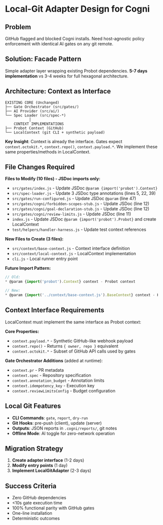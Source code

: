 # Local-Git Adapter Design for Cogni

## Problem
GitHub flagged and blocked Cogni installs. Need host-agnostic policy enforcement with identical AI gates on any git remote.

## Solution: Facade Pattern 
Simple adapter layer wrapping existing Probot dependencies. **5-7 days implementation** vs 3-4 weeks for full hexagonal architecture.

## Architecture: Context as Interface
```
EXISTING CORE (Unchanged)
├── Gate Orchestrator (src/gates/)
├── AI Provider (src/ai/) 
└── Spec Loader (src/spec-*)
           │
    CONTEXT IMPLEMENTATIONS
├── Probot Context (GitHub)
└── LocalContext (git CLI + synthetic payload)
```

**Key Insight**: Context is already the interface. Gates expect `context.octokit.*`, `context.repo()`, `context.payload.*`. We implement these same properties/methods in LocalContext.

## File Changes Required

**Files to Modify (10 files) - JSDoc imports only:**
- `src/gates/index.js` - Update JSDoc `@param {import('probot').Context}` 
- `src/spec-loader.js` - Update 3 JSDoc type annotations (lines 5, 22, 39)
- `src/gates/run-configured.js` - Update JSDoc `@param` (line 47)
- `src/gates/cogni/forbidden-scopes-stub.js` - Update JSDoc (line 12)  
- `src/gates/cogni/goal-declaration-stub.js` - Update JSDoc (line 12)
- `src/gates/cogni/review-limits.js` - Update JSDoc (line 11)
- `index.js` - Update JSDoc `@param {import('probot').Probot}` and create LocalContext
- `test/helpers/handler-harness.js` - Update test context references

**New Files to Create (3 files):**
- `src/context/base-context.js` - Context interface definition
- `src/context/local-context.js` - LocalContext implementation  
- `cli.js` - Local runner entry point

**Future Import Pattern:**
```javascript
// Old:
* @param {import('probot').Context} context - Probot context

// New: 
* @param {import('../context/base-context.js').BaseContext} context - Host context
```

## Context Interface Requirements
LocalContext must implement the same interface as Probot context:

**Core Properties:**
- `context.payload.*` - Synthetic GitHub-like webhook payload
- `context.repo()` - Returns `{ owner, repo }` equivalent  
- `context.octokit.*` - Subset of GitHub API calls used by gates

**Gate Orchestrator Additions** (added at runtime):
- `context.pr` - PR metadata 
- `context.spec` - Repository specification
- `context.annotation_budget` - Annotation limits
- `context.idempotency_key` - Execution key
- `context.reviewLimitsConfig` - Budget configuration

## Local Git Features
- **CLI Commands**: `gate`, `report`, `dry-run`
- **Git Hooks**: pre-push (client), update (server) 
- **Outputs**: JSON reports in `.cogni/reports/`, git notes
- **Offline Mode**: AI toggle for zero-network operation

## Migration Strategy
1. **Create adapter interface** (1-2 days)
2. **Modify entry points** (1 day) 
3. **Implement LocalGitAdapter** (2-3 days)

## Success Criteria
- Zero GitHub dependencies
- <10s gate execution time
- 100% functional parity with GitHub gates
- One-line installation
- Deterministic outcomes